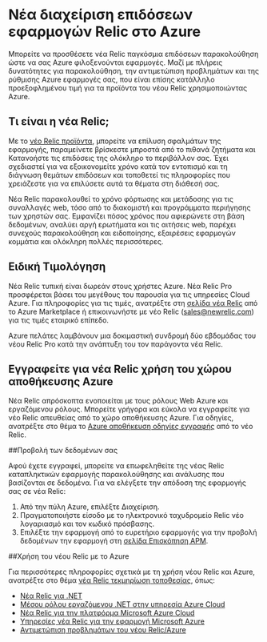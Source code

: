 <properties 
    pageTitle="Χρήση του νέου Relic με Azure | Microsoft Azure" 
    description="Μάθετε πώς μπορείτε να χρησιμοποιήσετε την υπηρεσία Relic νέα διαχείριση και την παρακολούθηση της εφαρμογής σας Azure." 
    services="" 
    documentationCenter=".net" 
    authors="nickfloyd" 
    manager="timlt" 
    editor=""/>

<tags 
    ms.service="cloud-services" 
    ms.workload="tbd" 
    ms.tgt_pltfrm="na" 
    ms.devlang="dotnet" 
    ms.topic="article" 
    ms.date="08/23/2016" 
    ms.author="nickfloyd@newrelic.com"/>


# <a name="new-relic-application-performance-management-on-azure"></a>Νέα διαχείριση επιδόσεων εφαρμογών Relic στο Azure

Μπορείτε να προσθέσετε νέα Relic παγκόσμια επιδόσεων παρακολούθηση ώστε να σας Azure φιλοξενούνται εφαρμογές. Μαζί με πλήρεις δυνατότητες για παρακολούθηση, την αντιμετώπιση προβλημάτων και της ρύθμισης Azure εφαρμογές σας, που είναι επίσης κατάλληλο προεξοφλημένου τιμή για τα προϊόντα του νέου Relic χρησιμοποιώντας Azure.

## <a name="what-is-new-relic"></a>Τι είναι η νέα Relic;

Με το [νέο Relic προϊόντα](https://newrelic.com/products), μπορείτε να επίλυση σφαλμάτων της εφαρμογής, παραμείνετε βρίσκεστε μπροστά από το πιθανά ζητήματα και Κατανοήστε τις επιδόσεις της ολόκληρο το περιβάλλον σας. Έχει σχεδιαστεί για να εξοικονομείτε χρόνο κατά τον εντοπισμό και τη διάγνωση θεμάτων επιδόσεων και τοποθετεί τις πληροφορίες που χρειάζεστε για να επιλύσετε αυτά τα θέματα στη διάθεσή σας.

Νέα Relic παρακολουθεί το χρόνο φόρτωσης και μετάδοσης για τις συναλλαγές web, τόσο από το διακομιστή και προγράμματα περιήγησης των χρηστών σας. Εμφανίζει πόσος χρόνος που αφιερώνετε στη βάση δεδομένων, αναλύει αργή ερωτήματα και τις αιτήσεις web, παρέχει συνεχούς παρακολούθηση και ειδοποίησης, εξαιρέσεις εφαρμογών κομμάτια και ολόκληρη πολλές περισσότερες. 

## <a name="special-pricing"></a>Ειδική Τιμολόγηση
Νέα Relic τυπική είναι δωρεάν στους χρήστες Azure. Νέα Relic Pro προσφέρεται βάσει του μεγέθους του παρουσία για τις υπηρεσίες Cloud Azure. Για πληροφορίες για τις τιμές, ανατρέξτε στη [σελίδα νέα Relic](https://azure.microsoft.com/marketplace/partners/newrelic/newrelic/) από το Azure Marketplace ή επικοινωνήστε με νέο Relic (sales@newrelic.com) για τις τιμές εταιρικό επίπεδο.

Azure πελάτες λαμβάνουν μια δοκιμαστική συνδρομή δύο εβδομάδας του νέου Relic Pro κατά την ανάπτυξη του τον παράγοντα νέα Relic.

## <a name="sign-up-for-new-relic-using-the-azure-store"></a>Εγγραφείτε για νέα Relic χρήση του χώρου αποθήκευσης Azure
Νέα Relic απρόσκοπτα ενοποιείται με τους ρόλους Web Azure και εργαζόμενου ρόλους. Μπορείτε γρήγορα και εύκολα να εγγραφείτε για νέο Relic απευθείας από το χώρο αποθήκευσης Azure. Για οδηγίες, ανατρέξτε στο θέμα το [Azure αποθήκευση οδηγίες εγγραφής](https://docs.newrelic.com/docs/agents/net-agent/azure-installation/azure-cloud-services#signup) από το νέο Relic.

##<a name="view-your-data"></a>Προβολή των δεδομένων σας

Αφού έχετε εγγραφεί, μπορείτε να επωφεληθείτε της νέας Relic καταπληκτικών εφαρμογής παρακολούθησης και ανάλυσης που βασίζονται σε δεδομένα. Για να ελέγξετε την απόδοση της εφαρμογής σας σε νέα Relic:

1. Από την πύλη Azure, επιλέξτε Διαχείριση.
2. Πραγματοποιήστε είσοδο με το ηλεκτρονικό ταχυδρομείο Relic νέο λογαριασμό και τον κωδικό πρόσβασης.
3. Επιλέξτε την εφαρμογή από το ευρετήριο εφαρμογής για την προβολή δεδομένων την εφαρμογή στη [σελίδα Επισκόπηση APM](https://docs.newrelic.com/docs/apm/applications-menu/monitoring/apm-overview-page).

##<a name="using-new-relic-with-azure"></a>Χρήση του νέου Relic με το Azure

Για περισσότερες πληροφορίες σχετικά με τη χρήση νέου Relic και Azure, ανατρέξτε στο θέμα [νέα Relic τεκμηρίωση τοποθεσίας](https://docs.newrelic.com/docs/agents/net-agent/azure-installation), όπως: 

* [Νέα Relic για .NET](https://docs.newrelic.com/docs/agents/net-agent/getting-started/new-relic-net)
* [Μέσου ρόλου εργαζόμενου .NET στην υπηρεσία Azure Cloud](https://docs.newrelic.com/docs/agents/net-agent/azure-installation/instrument-net-worker-role-azure-cloud-service)
* [Νέα Relic για την πλατφόρμα Microsoft Azure Cloud](https://docs.newrelic.com/docs/agents/net-agent/azure-installation/azure-cloud-services)
* [Υπηρεσίες νέα Relic για την εφαρμογή Microsoft Azure](https://docs.newrelic.com/docs/agents/net-agent/azure-installation/azure-portal)
* [Αντιμετώπιση προβλημάτων του νέου Relic/Azure](https://docs.newrelic.com/docs/agents/net-agent/azure-troubleshooting)

